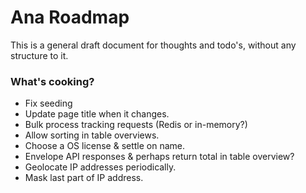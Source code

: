 Ana Roadmap
===========

This is a general draft document for thoughts and todo's, without any structure to it.

### What's cooking?

- Fix seeding
- Update page title when it changes.
- Bulk process tracking requests (Redis or in-memory?)
- Allow sorting in table overviews.
- Choose a OS license & settle on name.
- Envelope API responses & perhaps return total in table overview?
- Geolocate IP addresses periodically.
- Mask last part of IP address.
